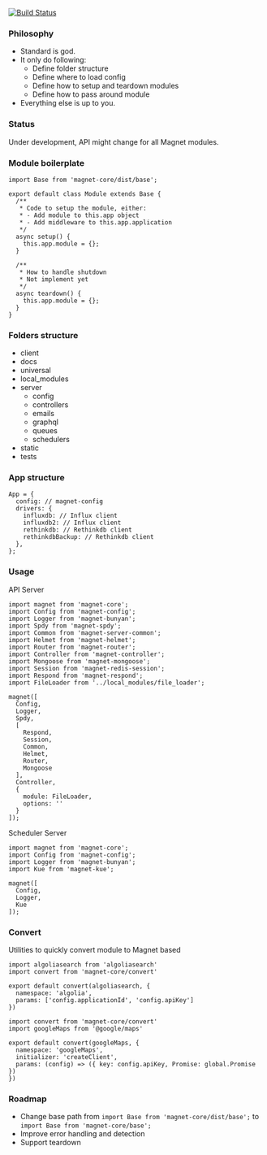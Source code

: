 [![Build Status](https://travis-ci.org/Magnetjs/magnet-core.svg?branch=master)](https://travis-ci.org/Magnetjs/magnet-core)

### Philosophy
- Standard is god.
- It only do following:
  - Define folder structure
  - Define where to load config
  - Define how to setup and teardown modules
  - Define how to pass around module
- Everything else is up to you.

### Status
Under development, API might change for all Magnet modules.

### Module boilerplate
```
import Base from 'magnet-core/dist/base';

export default class Module extends Base {
  /**
   * Code to setup the module, either:
   * - Add module to this.app object
   * - Add middleware to this.app.application
   */
  async setup() {
    this.app.module = {};
  }

  /**
   * How to handle shutdown
   * Not implement yet
   */
  async teardown() {
    this.app.module = {};
  }
}
```
### Folders structure
- client
- docs
- universal
- local_modules
- server
  - config
  - controllers
  - emails
  - graphql
  - queues
  - schedulers
- static
- tests

### App structure
```
App = {
  config: // magnet-config
  drivers: {
    influxdb: // Influx client
    influxdb2: // Influx client
    rethinkdb: // Rethinkdb client
    rethinkdbBackup: // Rethinkdb client
  },
};
```

### Usage
API Server
```
import magnet from 'magnet-core';
import Config from 'magnet-config';
import Logger from 'magnet-bunyan';
import Spdy from 'magnet-spdy';
import Common from 'magnet-server-common';
import Helmet from 'magnet-helmet';
import Router from 'magnet-router';
import Controller from 'magnet-controller';
import Mongoose from 'magnet-mongoose';
import Session from 'magnet-redis-session';
import Respond from 'magnet-respond';
import FileLoader from '../local_modules/file_loader';

magnet([
  Config,
  Logger,
  Spdy,
  [
    Respond,
    Session,
    Common,
    Helmet,
    Router,
    Mongoose
  ],
  Controller,
  {
    module: FileLoader,
    options: ''
  }
]);
```

Scheduler Server
```
import magnet from 'magnet-core';
import Config from 'magnet-config';
import Logger from 'magnet-bunyan';
import Kue from 'magnet-kue';

magnet([
  Config,
  Logger,
  Kue
]);
```

### Convert
Utilities to quickly convert module to Magnet based
```
import algoliasearch from 'algoliasearch'
import convert from 'magnet-core/convert'

export default convert(algoliasearch, {
  namespace: 'algolia',
  params: ['config.applicationId', 'config.apiKey']
})
```

```
import convert from 'magnet-core/convert'
import googleMaps from '@google/maps'

export default convert(googleMaps, {
  namespace: 'googleMaps',
  initializer: 'createClient',
  params: (config) => ({ key: config.apiKey, Promise: global.Promise })
})
```

### Roadmap
- Change base path from `import Base from 'magnet-core/dist/base';` to `import Base from 'magnet-core/base';`
- Improve error handling and detection
- Support teardown
